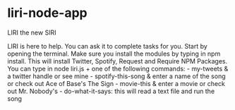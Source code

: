 # liri-node-app
LIRI the new SIRI

LIRI is here to help.  You can ask it to complete tasks for you. Start by opening the terminal. Make sure you install the modules by typing in npm install.  This will install Twitter, Spotify, Request and Require NPM Packages. You can type in node liri.js + one of the following commands:
    - my-tweets & a twitter handle or see mine
    - spotify-this-song & enter a name of the song or check out Ace of Base's The Sign
    - movie-this & enter a movie or check out Mr. Nobody's
    - do-what-it-says: this will read a text file and run the song
    
